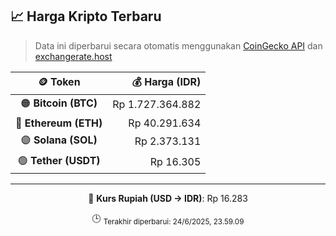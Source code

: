

<!-- HARGA_KRIPTO -->
## 📈 Harga Kripto Terbaru

> Data ini diperbarui secara otomatis menggunakan [CoinGecko API](https://www.coingecko.com/) dan [exchangerate.host](https://exchangerate.host/)

<div align="center">

| 🪙 Token | 💰 Harga (IDR) |
|:------:|---------------:|
| 🟠 **Bitcoin (BTC)**   | Rp 1.727.364.882 |
| 🔵 **Ethereum (ETH)**  | Rp 40.291.634 |
| 🟣 **Solana (SOL)**    | Rp 2.373.131 |
| 🟢 **Tether (USDT)**   | Rp 16.305 |

---

💱 **Kurs Rupiah (USD → IDR)**: Rp 16.283

🕒 <sub>Terakhir diperbarui: 24/6/2025, 23.59.09</sub>

</div>
<!-- /HARGA_KRIPTO -->